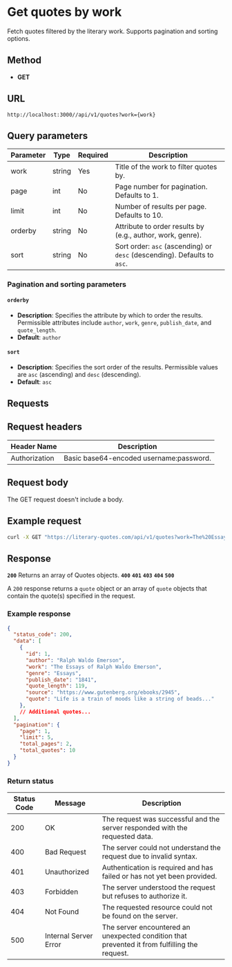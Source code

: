 # Get quotes by work

Fetch quotes filtered by the literary work. Supports pagination and sorting options.

## Method

- **GET**

## URL

`http://localhost:3000//api/v1/quotes?work={work}`

## Query parameters

| Parameter | Type   | Required | Description                                                   |
|-----------|--------|----------|---------------------------------------------------------------|
| work      | string | Yes      | Title of the work to filter quotes by.                        |
| page      | int    | No       | Page number for pagination. Defaults to 1.                    |
| limit     | int    | No       | Number of results per page. Defaults to 10.                   |
| orderby   | string | No       | Attribute to order results by (e.g., author, work, genre).    |
| sort      | string | No       | Sort order: `asc` (ascending) or `desc` (descending). Defaults to `asc`. |

<!--TODO: Include information about query syntax.-->

### Pagination and sorting parameters

#### `orderby`

- **Description**: Specifies the attribute by which to order the results. Permissible attributes include `author`, `work`, `genre`, `publish_date`, and `quote_length`.
- **Default**: `author`

#### `sort`

- **Description**: Specifies the sort order of the results. Permissible values are `asc` (ascending) and `desc` (descending).
- **Default**: `asc`

## Requests

## Request headers

| Header Name      | Description                                    |
|------------------|------------------------------------------------|
| Authorization    | Basic base64-encoded username:password.        |

## Request body

The GET request doesn't include a body.

## Example request

```bash
curl -X GET "https://literary-quotes.com/api/v1/quotes?work=The%20Essays%20of%20Ralph%20Waldo%20Emerson&page=1&limit=5&orderby=author&sort=asc" -H "Authorization: Basic dXNlcm5hbWU6cGFzc3dvcmQ="
```

## Response

**`200`** Returns an array of Quotes objects.
**`400`**
**`401`**
**`403`**
**`404`**
**`500`**

A `200` response returns a `quote` object or an array of `quote` objects that contain the quote(s) specified in the request.

### Example response

```json
{
  "status_code": 200,
  "data": [
    {
      "id": 1,
      "author": "Ralph Waldo Emerson",
      "work": "The Essays of Ralph Waldo Emerson",
      "genre": "Essays",
      "publish_date": "1841",
      "quote_length": 119,
      "source": "https://www.gutenberg.org/ebooks/2945",
      "quote": "Life is a train of moods like a string of beads..."
    },
    // Additional quotes...
  ],
  "pagination": {
    "page": 1,
    "limit": 5,
    "total_pages": 2,
    "total_quotes": 10
  }
}
```

### Return status

| Status Code | Message                | Description                                                                                   |
|-------------|------------------------|-----------------------------------------------------------------------------------------------|
| 200         | OK                     | The request was successful and the server responded with the requested data.                  |
| 400         | Bad Request            | The server could not understand the request due to invalid syntax.                            |
| 401         | Unauthorized           | Authentication is required and has failed or has not yet been provided.                       |
| 403         | Forbidden              | The server understood the request but refuses to authorize it.                                |
| 404         | Not Found              | The requested resource could not be found on the server.                                      |
| 500         | Internal Server Error  | The server encountered an unexpected condition that prevented it from fulfilling the request. |
